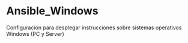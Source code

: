 # Ansible_Windows
Configuración para desplegar instrucciones sobre sistemas operativos Windows (PC y Server)
